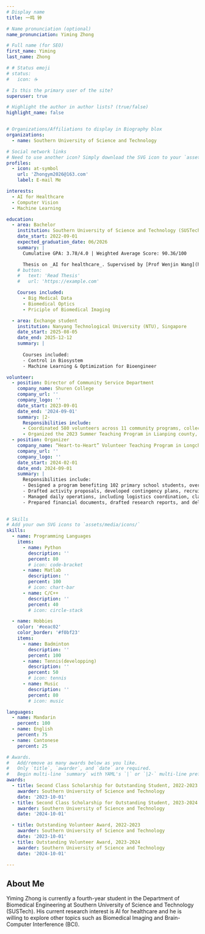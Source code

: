```yaml
---
# Display name
title: 一鸣 钟

# Name pronunciation (optional)
name_pronunciation: Yiming Zhong

# Full name (for SEO)
first_name: Yiming
last_name: Zhong

# # Status emoji
# status:
#   icon: ☕️

# Is this the primary user of the site?
superuser: true

# Highlight the author in author lists? (true/false)
highlight_name: false


# Organizations/Affiliations to display in Biography blox
organizations:
  - name: Southern University of Science and Technology

# Social network links
# Need to use another icon? Simply download the SVG icon to your `assets/media/icons/` folder.
profiles:
  - icon: at-symbol
    url: 'Zhongym2026@163.com'
    label: E-mail Me

interests:
  - AI for Healthcare
  - Computer Vision
  - Machine Learning

education:
  - area: Bachelor
    institution: Southern University of Science and Technology (SUSTech), Shenzhen, China
    date_start: 2022-09-01
    expected_graduation_date: 06/2026
    summary: |
      Cumulative GPA: 3.78/4.0 | Weighted Average Score: 90.36/100

      Thesis on _AI for healthcare_. Supervised by [Prof Wenjin Wang](https://sites.google.com/site/rppgwenjin) . Presented papers at 2 IEEE conferences (1 in EMBC and 1 in BHI), and 1 TBME journal paper is under review.
    # button:
    #   text: 'Read Thesis'
    #   url: 'https://example.com'

    Courses included:
      - Big Medical Data
      - Biomedical Optics
      - Priciple of Biomedical Imaging

  - area: Exchange student
    institution: Nanyang Technological University (NTU), Singapore
    date_start: 2025-08-05
    date_end: 2025-12-12
    summary: |
      
      Courses included:
      - Control in Biosystem
      - Machine Learning & Optimization for Bioengineer

volunteer:
  - position: Director of Community Service Department
    company_name: Shuren College
    company_url: ''
    company_logo: ''
    date_start: 2023-09-01
    date_end: '2024-09-01'
    summary: |2-
      Responsibilities include:
      - Coordinated 580 volunteers across 11 community programs, collectively contributing 2,850 service hours.
      - Organized the 2023 Summer Teaching Program in Lianping county, crafting lesson plans and leading hands-on activities that blended science, sports, and life skills to inspire and empower students.
  - position: Organizer
    company_name: “Heart-to-Heart” Volunteer Teaching Program in Longchuan County
    company_url: ''
    company_logo: ''
    date_start: 2024-02-01
    date_end: 2024-09-01
    summary: |
      Responsibilities include:
      - Designed a program benefiting 102 primary school students, overseeing planning, implementation, and evaluation.
      - Drafted activity proposals, developed contingency plans, recruited and trained volunteers, and scheduled logistics.
      -	Managed daily operations, including logistics coordination, class assignments, volunteer briefings, and student feedback collection. 
      -	Prepared financial documents, drafted research reports, and delivered program outcome presentations.
      

# Skills
# Add your own SVG icons to `assets/media/icons/`
skills:
  - name: Programming Languages
    items:
      - name: Python
        description: ''
        percent: 80
        # icon: code-bracket
      - name: Matlab
        description: ''
        percent: 100
        # icon: chart-bar
      - name: C/C++
        description: ''
        percent: 40
        # icon: circle-stack

  - name: Hobbies
    color: '#eeac02'
    color_border: '#f0bf23'
    items:
      - name: Badminton
        description: ''
        percent: 100
      - name: Tennis(developping)
        description: ''
        percent: 50
        # icon: tennis
      - name: Music
        description: ''
        percent: 80
        # icon: music

languages:
  - name: Mandarin
    percent: 100
  - name: English
    percent: 75
  - name: Cantonese
    percent: 25

# Awards.
#   Add/remove as many awards below as you like.
#   Only `title`, `awarder`, and `date` are required.
#   Begin multi-line `summary` with YAML's `|` or `|2-` multi-line prefix and indent 2 spaces below.
awards:
  - title: Second Class Scholarship for Outstanding Student, 2022-2023
    awarder: Southern University of Science and Technology
    date: '2023-10-01'
  - title: Second Class Scholarship for Outstanding Student, 2023-2024
    awarder: Southern University of Science and Technology
    date: '2024-10-01'

  - title: Outstanding Volunteer Award, 2022-2023
    awarder: Southern University of Science and Technology
    date: '2023-10-01'
  - title: Outstanding Volunteer Award, 2023-2024
    awarder: Southern University of Science and Technology
    date: '2024-10-01'

---
```


## About Me

Yiming Zhong is currently a fourth-year student in the Department of Biomedical Engineering at Southern University of Science and Technology (SUSTech). His current research interest is AI for healthcare and he is willing to explore other topics such as Biomedical Imaging and Brain-Computer Interference (BCI).

